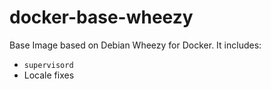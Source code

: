 docker-base-wheezy
===========

Base Image based on Debian Wheezy for Docker. It includes:

* `supervisord`
* Locale fixes
